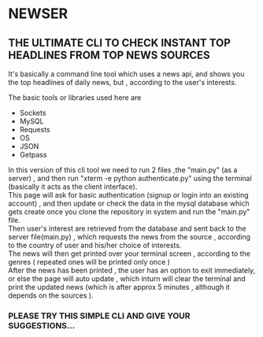 <html>
<body>
<h1> NEWSER</h1>
<h2> THE ULTIMATE CLI TO CHECK INSTANT TOP HEADLINES FROM TOP NEWS SOURCES</h2>
<p>It's basically a command line tool which uses a news api, and shows you the top headlines of daily news, but , according to the user's interests.</p>
<p>The basic tools or libraries used here are 
<ul>
<li>Sockets</li>
<li>MySQL</li>
<li>Requests</li>
<li>OS</li>
<li>JSON</li>
<li>Getpass</li>
</ul>
</p>
<div>In this version of this cli tool we need to run 2 files ,the "main.py" (as a server) , and then run "xterm -e python authenticate.py" using the terminal (basically it acts as the client interface).</div>
<div>This page will ask for basic authentication (signup or login into an existing account) , and then update or check the data in the mysql database which gets create once you clone the repository in system and run the "main.py" file.</div>
<div>Then user's interest are retrieved from the database and sent back to the server file(main.py) , which requests the news from the source , according to the country of user and his/her choice of interests.</div>
<div>The news will then get printed over your terminal screen , according to the genres ( repeated ones will be printed only once )</div>
<div>After the news has been printed , the user has an option to exit immediately, or else the page will auto update , which inturn will clear the terminal and print the updated news (which is after approx 5 minutes , although it depends on the sources ).</div>
  <h3> PLEASE TRY THIS SIMPLE CLI AND GIVE YOUR SUGGESTIONS...</h3>
</body>
</html>
